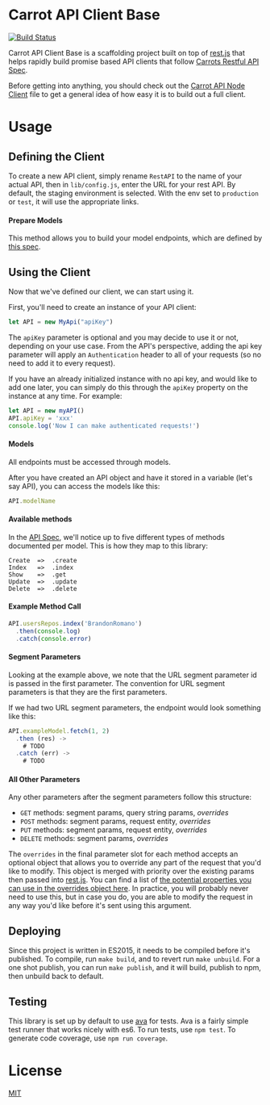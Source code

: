 # Carrot API Client Base

[![Build Status](https://travis-ci.org/carrot/carrot-api-client-base.svg?branch=master)](https://travis-ci.org/carrot/carrot-api-client-base)

Carrot API Client Base is a scaffolding project built on top of [rest.js](https://github.com/cujojs/rest) that helps rapidly build promise based API clients that follow [Carrots Restful API Spec](https://github.com/carrot/restful-api-spec).

Before getting into anything, you should check out the [Carrot API Node Client](https://github.com/carrot/carrot-api-node) file to get a general idea of how easy it is to build out a full client.

# Usage

## Defining the Client

To create a new API client, simply rename `RestAPI` to the name of your actual API, then in `lib/config.js`, enter the URL for your rest API. By default, the staging environment is selected. With the env set to `production` or `test`, it will use the appropriate links.

#### Prepare Models

This method allows you to build your model endpoints, which are defined by [this spec](https://github.com/carrot/restful-api-spec#determine-interface-model-types).

## Using the Client

Now that we've defined our client, we can start using it.

First, you'll need to create an instance of your API client:

```js
let API = new MyApi("apiKey")
```

The `apiKey` parameter is optional and you may decide to use it or not, depending on your use case. From the API's perspective, adding the api key parameter will apply an `Authentication` header to all of your requests (so no need to add it to every request).

If you have an already initialized instance with no api key, and would like to add one later, you can simply do this through the `apiKey` property on the instance at any time. For example:

```js
let API = new myAPI()
API.apiKey = 'xxx'
console.log('Now I can make authenticated requests!')
```

#### Models

All endpoints must be accessed through models.

After you have created an API object and have it stored in a variable (let's say API), you can access the models like this:

```js
API.modelName
```

#### Available methods

In the [API Spec](https://github.com/carrot/restful-api-spec), we'll notice up to five different types of methods documented per model. This is how they map to this library:

```
Create  =>  .create
Index   =>  .index
Show    =>  .get
Update  =>  .update
Delete  =>  .delete
```

#### Example Method Call

```js
API.usersRepos.index('BrandonRomano')
  .then(console.log)
  .catch(console.error)
```

#### Segment Parameters

Looking at the example above, we note that the URL segment parameter id is passed in the first parameter. The convention for URL segment parameters is that they are the first parameters.

If we had two URL segment parameters, the endpoint would look something like this:

```js
API.exampleModel.fetch(1, 2)
  .then (res) ->
    # TODO
  .catch (err) ->
    # TODO
```

#### All Other Parameters

Any other parameters after the segment parameters follow this structure:

- `GET` methods: segment params, query string params, _overrides_
- `POST` methods: segment params, request entity, _overrides_
- `PUT` methods: segment params, request entity, _overrides_
- `DELETE` methods: segment params, _overrides_

The `overrides` in the final parameter slot for each method accepts an optional object that allows you to override any part of the request that you'd like to modify. This object is merged with priority over the existing params then passed into [rest.js](https://github.com/cujojs/rest). You can find a list of [the potential properties you can use in the overrides object here](https://github.com/cujojs/rest/blob/master/docs/interfaces.md#common-request-properties). In practice, you will probably never need to use this, but in case you do, you are able to modify the request in any way you'd like before it's sent using this argument.

## Deploying

Since this project is written in ES2015, it needs to be compiled before it's published. To compile, run `make build`, and to revert run `make unbuild`. For a one shot publish, you can run `make publish`, and it will build, publish to npm, then unbuild back to default.

## Testing

This library is set up by default to use [ava](https://github.com/sindresorhus/ava) for tests. Ava is a fairly simple test runner that works nicely with es6. To run tests, use `npm test`. To generate code coverage, use `npm run coverage`.

# License

[MIT](/LICENSE.md)
